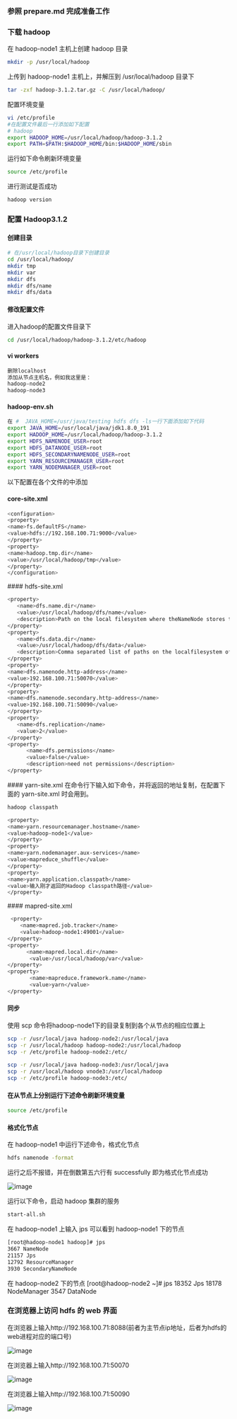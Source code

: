 ### 参照 prepare.md 完成准备工作

### 下载 hadoop
在 hadoop-node1 主机上创建 hadoop 目录
``` bash
mkdir -p /usr/local/hadoop
```
上传到 hadoop-node1 主机上，并解压到 /usr/local/hadoop 目录下
``` bash
tar -zxf hadoop-3.1.2.tar.gz -C /usr/local/hadoop/
```
配置环境变量
``` bash
vi /etc/profile
#在配置文件最后一行添加如下配置
# hadoop
export HADOOP_HOME=/usr/local/hadoop/hadoop-3.1.2
export PATH=$PATH:$HADOOP_HOME/bin:$HADOOP_HOME/sbin
``` 
运行如下命令刷新环境变量
``` bash
source /etc/profile
```
进行测试是否成功
``` bash
hadoop version
```

### 配置 Hadoop3.1.2
#### 创建目录
``` bash
# 在/usr/local/hadoop目录下创建目录
cd /usr/local/hadoop/
mkdir tmp     
mkdir var  
mkdir dfs  
mkdir dfs/name  
mkdir dfs/data  
```

#### 修改配置文件
进入hadoop的配置文件目录下
``` bash
cd /usr/local/hadoop/hadoop-3.1.2/etc/hadoop
```

#### vi workers
``` bash
删除localhost
添加从节点主机名，例如我这里是：
hadoop-node2
hadoop-node3
```

#### hadoop-env.sh
``` bash
在 #  JAVA_HOME=/usr/java/testing hdfs dfs -ls一行下面添加如下代码
export JAVA_HOME=/usr/local/java/jdk1.8.0_191
export HADOOP_HOME=/usr/local/hadoop/hadoop-3.1.2
export HDFS_NAMENODE_USER=root
export HDFS_DATANODE_USER=root
export HDFS_SECONDARYNAMENODE_USER=root
export YARN_RESOURCEMANAGER_USER=root
export YARN_NODEMANAGER_USER=root
```

以下配置在各个文件的<configuration></configuration>中添加
#### core-site.xml
``` bash
<configuration>
<property>
<name>fs.defaultFS</name>
<value>hdfs://192.168.100.71:9000</value>
</property>
<property>
<name>hadoop.tmp.dir</name>
<value>/usr/local/hadoop/tmp</value>
</property>
</configuration>
```

#### hdfs-site.xml
``` bash
<property>
   <name>dfs.name.dir</name>
   <value>/usr/local/hadoop/dfs/name</value>
   <description>Path on the local filesystem where theNameNode stores the namespace and transactions logs persistently.</description>
</property>
<property>
   <name>dfs.data.dir</name>
   <value>/usr/local/hadoop/dfs/data</value>
   <description>Comma separated list of paths on the localfilesystem of a DataNode where it should store its blocks.</description>
</property>
<property>
<name>dfs.namenode.http-address</name>
<value>192.168.100.71:50070</value>
</property>
<property>
<name>dfs.namenode.secondary.http-address</name>
<value>192.168.100.71:50090</value>
</property>
<property>
   <name>dfs.replication</name>
   <value>2</value>
</property> 
<property>
      <name>dfs.permissions</name>
      <value>false</value>
      <description>need not permissions</description>
</property>
```

#### yarn-site.xml
在命令行下输入如下命令，并将返回的地址复制，在配置下面的 yarn-site.xml 时会用到。
``` bash
hadoop classpath
```
``` bash
<property>
<name>yarn.resourcemanager.hostname</name>
<value>hadoop-node1</value>
</property>
<property>
<name>yarn.nodemanager.aux-services</name>
<value>mapreduce_shuffle</value>
</property>
<property>
<name>yarn.application.classpath</name>
<value>输入刚才返回的Hadoop classpath路径</value>
</property>
```

#### mapred-site.xml
``` bash
 <property>
    <name>mapred.job.tracker</name>
    <value>hadoop-node1:49001</value>
</property>
<property>
      <name>mapred.local.dir</name>
       <value>/usr/local/hadoop/var</value>
</property>
<property>
       <name>mapreduce.framework.name</name>
       <value>yarn</value>
</property>
```

#### 同步
使用 scp 命令将hadoop-node1下的目录复制到各个从节点的相应位置上
``` bash
scp -r /usr/local/java hadoop-node2:/usr/local/java
scp -r /usr/local/hadoop hadoop-node2:/usr/local/hadoop
scp -r /etc/profile hadoop-node2:/etc/
 
scp -r /usr/local/java hadoop-node3:/usr/local/java
scp -r /usr/local/hadoop vnode3:/usr/local/hadoop
scp -r /etc/profile hadoop-node3:/etc/
```

#### 在从节点上分别运行下述命令刷新环境变量
``` bash
source /etc/profile
```

#### 格式化节点
在 hadoop-node1 中运行下述命令，格式化节点
``` bash
hdfs namenode -format
```
运行之后不报错，并在倒数第五六行有 successfully 即为格式化节点成功

![image](https://github.com/yuanyaru/hadoop/blob/master/images/start-hadoop.jpg)

运行以下命令，启动 hadoop 集群的服务
``` bash
start-all.sh
```

在 hadoop-node1 上输入 jps 可以看到 hadoop-node1 下的节点
``` bash
[root@hadoop-node1 hadoop]# jps
3667 NameNode
21157 Jps
12792 ResourceManager
3930 SecondaryNameNode
```
在 hadoop-node2 下的节点
[root@hadoop-node2 ~]# jps
18352 Jps
18178 NodeManager
3547 DataNode

### 在浏览器上访问 hdfs 的 web 界面
在浏览器上输入http://192.168.100.71:8088(前者为主节点ip地址，后者为hdfs的web进程对应的端口号)

![image](https://github.com/yuanyaru/hadoop/blob/master/images/8088.jpg)

在浏览器上输入http://192.168.100.71:50070

![image](https://github.com/yuanyaru/hadoop/blob/master/images/50070.jpg)

在浏览器上输入http://192.168.100.71:50090

![image](https://github.com/yuanyaru/hadoop/blob/master/images/50090.jpg)
